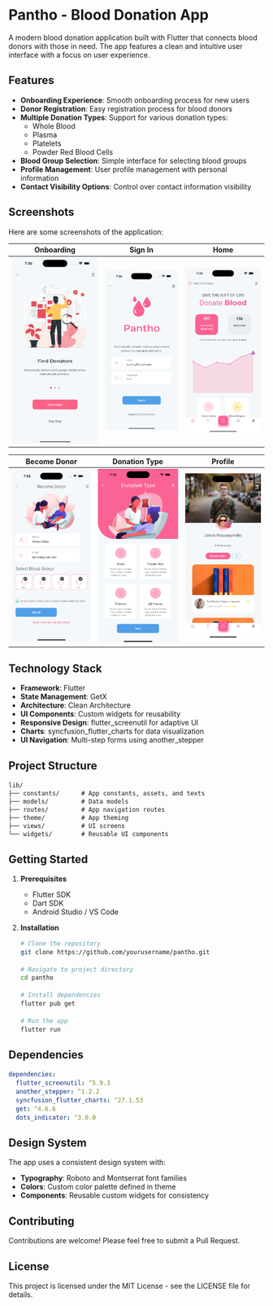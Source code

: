 # Pantho - Blood Donation App

A modern blood donation application built with Flutter that connects blood donors with those in need. The app features a clean and intuitive user interface with a focus on user experience.

## Features

- **Onboarding Experience**: Smooth onboarding process for new users
- **Donor Registration**: Easy registration process for blood donors
- **Multiple Donation Types**: Support for various donation types:
  - Whole Blood
  - Plasma
  - Platelets
  - Powder Red Blood Cells
- **Blood Group Selection**: Simple interface for selecting blood groups
- **Profile Management**: User profile management with personal information
- **Contact Visibility Options**: Control over contact information visibility

## Screenshots

Here are some screenshots of the application:

| Onboarding                                         | Sign In                                        | Home                                         |
| -------------------------------------------------- | ---------------------------------------------- | -------------------------------------------- |
| <img src="Screenshots/onboarding.png" width="250"> | <img src="Screenshots/signin.png" width="250"> | <img src="Screenshots/home.png" width="250"> |

| Become Donor                                         | Donation Type                                         | Profile                                         |
| ---------------------------------------------------- | ----------------------------------------------------- | ----------------------------------------------- |
| <img src="Screenshots/become-donor.png" width="250"> | <img src="Screenshots/donation-type.png" width="250"> | <img src="Screenshots/profile.png" width="250"> |

## Technology Stack

- **Framework**: Flutter
- **State Management**: GetX
- **Architecture**: Clean Architecture
- **UI Components**: Custom widgets for reusability
- **Responsive Design**: flutter_screenutil for adaptive UI
- **Charts**: syncfusion_flutter_charts for data visualization
- **UI Navigation**: Multi-step forms using another_stepper

## Project Structure

```
lib/
├── constants/      # App constants, assets, and texts
├── models/         # Data models
├── routes/         # App navigation routes
├── theme/          # App theming
├── views/          # UI screens
└── widgets/        # Reusable UI components
```

## Getting Started

1. **Prerequisites**

   - Flutter SDK
   - Dart SDK
   - Android Studio / VS Code

2. **Installation**

   ```bash
   # Clone the repository
   git clone https://github.com/yourusername/pantho.git

   # Navigate to project directory
   cd pantho

   # Install dependencies
   flutter pub get

   # Run the app
   flutter run
   ```

## Dependencies

```yaml
dependencies:
  flutter_screenutil: ^5.9.3
  another_stepper: ^1.2.2
  syncfusion_flutter_charts: ^27.1.53
  get: ^4.6.6
  dots_indicator: ^3.0.0
```

## Design System

The app uses a consistent design system with:

- **Typography**: Roboto and Montserrat font families
- **Colors**: Custom color palette defined in theme
- **Components**: Reusable custom widgets for consistency

## Contributing

Contributions are welcome! Please feel free to submit a Pull Request.

## License

This project is licensed under the MIT License - see the LICENSE file for details.
